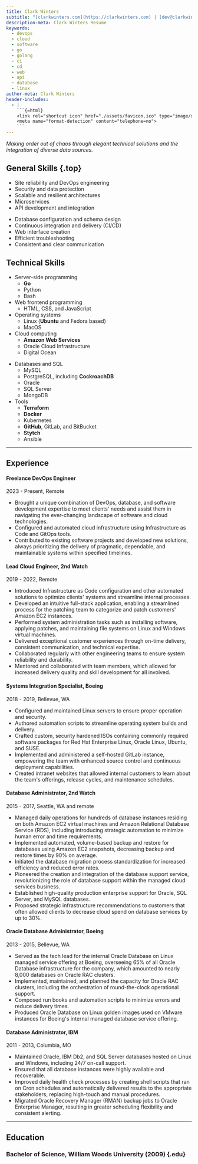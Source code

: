 ```yaml
---
title: Clark Winters
subtitle: "[clarkwinters.com](https://clarkwinters.com) | [dev@clarkwinters.com](mailto:dev@clarkwinters.com) | [417-880-6924](tel:+14178806924)"
description-meta: Clark Winters Resume
keywords:
  - devops
  - cloud
  - software
  - go
  - golang
  - ci
  - cd
  - web
  - api
  - database
  - linux
author-meta: Clark Winters
header-includes:
  - |
    ```{=html}
    <link rel="shortcut icon" href="./assets/favicon.ico" type="image/x-icon">
    <meta name="format-detection" content="telephone=no">
    ```
---
```


<!-- markdownlint-disable MD033 MD001 -->

<p class="mission"><em>Making order out of chaos through elegant technical solutions and the integration of diverse data sources.</em></p>

## General Skills {.top}

<div class="skills">
<div>

- Site reliability and DevOps engineering
- Security and data protection
- Scalable and resilient architectures
- Microservices
- API development and integration

</div>

<div>

- Database configuration and schema design
- Continuous integration and delivery (CI/CD)
- Web interface creation
- Efficient troubleshooting
- Consistent and clear communication

</div>
</div>

## Technical Skills

<div class="skills">
<div>

- Server-side programming
  - **Go**
  - Python
  - Bash
- Web frontend programming
  - HTML, CSS, and JavaScript
- Operating systems
  - Linux (**Ubuntu** and Fedora based)
  - MacOS
- Cloud computing
  - **Amazon Web Services**
  - Oracle Cloud Infrastructure
  - Digital Ocean

</div>
<div>

- Databases and SQL
  - MySQL
  - PostgreSQL, including **CockroachDB**
  - Oracle
  - SQL Server
  - MongoDB
- Tools
  - **Terraform**
  - **Docker**
  - Kubernetes
  - **GitHub**, GitLab, and BitBucket
  - **Stytch**
  - Ansible

</div>
</div>

---

<div class="xp"><!-- keep div -->

## Experience

<div class="job"><!-- keep div -->

#### Freelance DevOps Engineer

2023 - Present, Remote

- Brought a unique combination of DevOps, database, and software development expertise to meet clients' needs and assist them in navigating the ever-changing landscape of software and cloud technologies.
- Configured and automated cloud infrastructure using Infrastructure as Code and GitOps tools.
- Contributed to existing software projects and developed new solutions, always prioritizing the delivery of pragmatic, dependable, and maintainable systems within specified timelines.

#### Lead Cloud Engineer, 2nd Watch

2019 - 2022, Remote

- Introduced Infrastructure as Code configuration and other automated solutions to optimize clients' systems and streamline internal processes.
- Developed an intuitive full-stack application, enabling a streamlined process for the patching team to categorize and patch customers' Amazon EC2 instances.
- Performed system administration tasks such as installing software, applying patches, and maintaining file systems on Linux and Windows virtual machines.
- Delivered exceptional customer experiences through on-time delivery, consistent communication, and technical expertise.
- Collaborated regularly with other engineering teams to ensure system reliability and durability.
- Mentored and collaborated with team members, which allowed for increased delivery quality and skill development for all involved.

</div>

<div class="job"><!-- keep div -->

#### Systems Integration Specialist, Boeing

2018 - 2019, Bellevue, WA

- Configured and maintained Linux servers to ensure proper operation and security.
- Authored automation scripts to streamline operating system builds and delivery.
- Crafted custom, security hardened ISOs containing commonly required software packages for Red Hat Enterprise Linux, Oracle Linux, Ubuntu, and SUSE.
- Implemented and administered a self-hosted GitLab instance, empowering the team with enhanced source control and continuous deployment capabilities.
- Created intranet websites that allowed internal customers to learn about the team's offerings, release cycles, and maintenance schedules.

</div>

<div class="job"><!-- keep div -->

#### Database Administrator, 2nd Watch

2015 - 2017, Seattle, WA and remote

- Managed daily operations for hundreds of database instances residing on both Amazon EC2 virtual machines and Amazon Relational Database Service (RDS), including introducing strategic automation to minimize human error and time requirements.
- Implemented automated, volume-based backup and restore for databases using Amazon EC2 snapshots, decreasing backup and restore times by 90% on average.
- Initiated the database migration process standardization for increased efficiency and reduced error rates.
- Pioneered the creation and integration of the database support service, revolutionizing the role of database support within the managed cloud services business.
- Established high-quality production enterprise support for Oracle, SQL Server, and MySQL databases.
- Proposed strategic infrastructure recommendations to customers that often allowed clients to decrease cloud spend on database services by up to 30%.

</div>

<div class="job"><!-- keep div -->

#### Oracle Database Administrator, Boeing

2013 - 2015, Bellevue, WA

- Served as the tech lead for the internal Oracle Database on Linux managed service offering at Boeing, overseeing 65% of all Oracle Database infrastructure for the company, which amounted to nearly 8,000 databases on Oracle RAC clusters.
- Implemented, maintained, and planned the capacity for Oracle RAC clusters, including the orchestration of round-the-clock operational support.
- Composed run books and automation scripts to minimize errors and reduce delivery times.
- Produced Oracle Database on Linux golden images used on VMware instances for Boeing's internal managed database service offering.

</div>

<div class="job"><!-- keep div -->

#### Database Administrator, IBM

2011 - 2013, Columbia, MO

- Maintained Oracle, IBM Db2, and SQL Server databases hosted on Linux and Windows, including 24/7 on-call support.
- Ensured that all database instances were highly available and recoverable.
- Improved daily health check processes by creating shell scripts that ran on Cron schedules and automatically delivered results to the appropriate stakeholders, replacing high-touch and manual procedures.
- Migrated Oracle Recovery Manager (RMAN) backup jobs to Oracle Enterprise Manager, resulting in greater scheduling flexibility and consistent alerting.

</div>

</div>
<!-- <p class="spacer"></p> -->

---

<div>

## Education

### Bachelor of Science, William Woods University (2009) {.edu}

</div>
